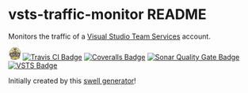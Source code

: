 # vsts-traffic-monitor README

Monitors the traffic of a [Visual Studio Team Services][vsts-url] account. 

<img src="docs/images/TravisCI-Mascot-2.png" width="25" height="25" /> [![Travis CI Badge][travis-ci-build-status-badge]][travis-ci-url]
[![Coveralls Badge][coveralls-badge]][coveralls-url]
[![Sonar Quality Gate Badge][sonar-quality-gate-badge]][sonar-url]
[![VSTS Badge][supercharge-vsts-badge]][vsts-url]

Initially created by this [swell generator][parent-generator-url]!

[parent-generator-url]: https://github.com/swellaby/generator-swell
[vsts-url]: https://www.visualstudio.com/team-services/
[travis-ci-build-status-badge]: https://travis-ci.org/swellaby/vsts-traffic-monitor.svg?branch=master
[travis-ci-url]: https://travis-ci.org/swellaby/vsts-traffic-monitor
[travis-ci-logo]: docs/images/TravisCI-Mascot-2.png
[supercharge-vsts-badge]: https://img.shields.io/badge/Supercharged%20By-VS%20Team%20Services-blue.svg
[coveralls-badge]: https://coveralls.io/repos/github/swellaby/vsts-traffic-monitor/badge.svg
[coveralls-url]: https://coveralls.io/github/swellaby/vsts-traffic-monitor
[sonar-quality-gate-badge]: https://sonarcloud.io/api/badges/gate?key=swellaby:vsts-traffic-monitor
[sonar-url]: https://sonarcloud.io/dashboard/index/swellaby:vsts-traffic-monitor